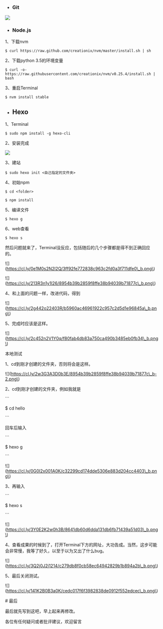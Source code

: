 * ### Git

![](https://cl.ly/3n1p0I0Z1J12/201e5b6628576d77d356d017a61790e8_b.png)



* ### Node.js

1、下载nvm

```
$ curl https://raw.github.com/creationix/nvm/master/install.sh | sh
```

2、下载python 3.5的环境变量

```
$ curl -o-https://raw.githubusercontent.com/creationix/nvm/v0.25.4/install.sh | bash
```

3、重启Terminal

```
$ nvm install stable
```



* ##  Hexo

1、Terminal

```
$ sudo npm install -g hexo-cli
```

2、安装完成

![](https://cl.ly/1F471Y1Y2A1t/8e3cb09a3401bd4a253423d9035b1844_b.png)

3、建站

```
$ sudo hexo init <自己指定的文件夹>
```

4、初始npm

```
$ cd <folder>
```

```
$ npm install
```

5、编译文件

```
$ hexo g
```

6、web查看

```
$ hexo s
```



然后问题就来了，Terminal没反应，包括随后的几个步骤都是得不到正确回应的。

!\[\]\(https://cl.ly/0e1M0s2N2l2Q/3ff92fe772838c963c2fd0a3f711dfe0\_b.png\)

!\[\]\(https://cl.ly/213R3n1y1I26/8954b39b2859f8ffe38b94039b71877c\_b.png\)



4、和上面的问题一样，改进代码，得到

!\[\]\(https://cl.ly/2g442o22403R/b5960ac46961922c957c2d5d1e96845a\_b.png\)



5、完成时应该是这样。

!\[\]\(https://cl.ly/2c452n2V1Y0q/f80fab4db83a750ca490b3485eb0fb34\_b.png\)



本地测试



1、cd到刚才创建的文件夹，否则将会是这样。

!\[\]\(https://cl.ly/2w3G3A3D0b3E/8954b39b2859f8ffe38b94039b71877c\_b-2.png\)



2、cd到刚才创建的文件夹，例如我就是



\`\`\`

$ cd hello

\`\`\`



回车后输入



\`\`\`

$ hexo g

\`\`\`



!\[\]\(https://cl.ly/0G0I2x001A0K/c32299cd174dde5306e883d204cc4403\_b.png\)



3、再输入



\`\`\`

$ hexo s

\`\`\`



!\[\]\(https://cl.ly/3Y0E2K2w0h3B/8641db60d6dda131db6fb71439a51d03\_b.png\)



4、查看成果的时候到了，打开Terminal下方的网址，大功告成。当然，这步可能会非常慢，我等了好久，以至于以为又出了什么bug。

!\[\]\(https://cl.ly/3Q2j0J2j1214/c279db8f0cb58ec64942829b1b894a2b\_b.png\)



5、最后关闭测试。

!\[\]\(https://cl.ly/141K2B0B3a0K/cedc017f6f3982838de0912f552edcec\_b.png\)



\# 最后



最后就先写到这吧，早上起来再修改。



各位有任何疑问或者批评建议，欢迎留言

